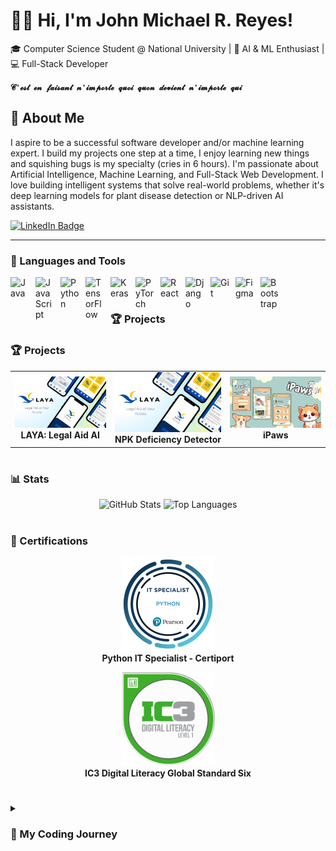 #  🧑‍💻 Hi, I'm John Michael R. Reyes!
🎓 Computer Science Student @ National University | 🤖 AI & ML Enthusiast | 💻 Full-Stack Developer

**`𝓒'𝓮𝓼𝓽 𝓮𝓷 𝓯𝓪𝓲𝓼𝓪𝓷𝓽 𝓷'𝓲𝓶𝓹𝓸𝓻𝓽𝓮 𝓺𝓾𝓸𝓲 𝓺𝓾𝓸𝓷 𝓭𝓮𝓿𝓲𝓮𝓷𝓽 𝓷'𝓲𝓶𝓹𝓸𝓻𝓽𝓮 𝓺𝓾𝓲`**

## 🚀 About Me
I aspire to be a successful software developer and/or machine learning expert. I build my projects one step at a time, I enjoy learning new things and squishing bugs is my specialty (cries in 6 hours). I'm passionate about Artificial Intelligence, Machine Learning, and Full-Stack Web Development. I love building intelligent systems that solve real-world problems, whether it's deep learning models for plant disease detection or NLP-driven AI assistants.

<p align="left">
  <a href="https://www.linkedin.com/in/john-michael-reyes-543093356">
    <img src="https://custom-icon-badges.demolab.com/badge/-LinkedIn-blue?style=for-the-badge&logo=linkedin&logoColor=white" alt="LinkedIn Badge"/>
  </a>
</p>

---

### 🧰 Languages and Tools

  <img align="left" alt="Java" width="30px" style="padding-right:10px;" src="https://cdn.jsdelivr.net/gh/devicons/devicon/icons/java/java-original.svg"/>
  <img align="left" alt="JavaScript" width="30px" style="padding-right:10px;" src="https://cdn.jsdelivr.net/gh/devicons/devicon/icons/javascript/javascript-original.svg"/>
  <img align="left" alt="Python" width="30px" style="padding-right:10px;" src="https://cdn.jsdelivr.net/gh/devicons/devicon/icons/python/python-original.svg"/>
  <img align="left" alt="TensorFlow" width="30px" style="padding-right:10px;" src="https://cdn.jsdelivr.net/gh/devicons/devicon/icons/tensorflow/tensorflow-original.svg"/>
  <img align="left" alt="Keras" width="30px" style="padding-right:10px;" src="https://cdn.jsdelivr.net/gh/devicons/devicon/icons/keras/keras-original.svg"/>
  <img align="left" alt="PyTorch" width="30px" style="padding-right:10px;" src="https://cdn.jsdelivr.net/gh/devicons/devicon/icons/pytorch/pytorch-original.svg"/>
  <img align="left" alt="React" width="30px" style="padding-right:10px;" src="https://cdn.jsdelivr.net/gh/devicons/devicon/icons/react/react-original.svg"/>
  <img align="left" alt="Django" width="30px" style="padding-right:10px;" src="https://cdn.jsdelivr.net/gh/devicons/devicon/icons/django/django-plain.svg"/>
  <img align="left" alt="Git" width="30px" style="padding-right:10px;" src="https://cdn.jsdelivr.net/gh/devicons/devicon/icons/git/git-original.svg"/>
  <img align="left" alt="Figma" width="30px" style="padding-right:10px;" src="https://cdn.jsdelivr.net/gh/devicons/devicon/icons/figma/figma-original.svg"/>
  <img align="left" alt="Bootstrap" width="30px" style="padding-right:10px;" src="https://cdn.jsdelivr.net/gh/devicons/devicon/icons/bootstrap/bootstrap-original.svg"/>
<br />

#

### 🏆 Projects

### 🏆 Projects  

<p align="center">
  <table>
    <tr>
      <!-- LAYA -->
      <td align="center">
        <a href="#">
          <img src="https://github.com/JMReyes1014/JMReyes1014/blob/main/Projects/1.png" alt="LAYA Project" width="500"/>
          <br/>
        </a>
          <b>LAYA: Legal Aid AI</b>
      </td>
      <!-- NPK -->
      <td align="center">
        <a href="https://github.com/JMReyes1014/NPK_Deficiency_Classifier">
          <img src="https://github.com/JMReyes1014/JMReyes1014/blob/main/Projects/1.png" alt="NPK Detector" width="500"/>
          <br/>
        </a>
          <b>NPK Deficiency Detector</b>
      </td>
       <!-- iPaws -->
      <td align="center">
        <a href="https://github.com/JMReyes1014/NPK_Deficiency_Classifier">
          <img src="https://github.com/JMReyes1014/JMReyes1014/blob/main/Projects/2.png" alt="NPK Detector" width="500"/>
          <br/>
         </a>
          <b>iPaws</b>
      </td>
    </tr>
  </table>
</p>


#

### 📊 Stats

<p align="center">
  <img src="https://github-readme-stats.vercel.app/api?username=JMReyes1014&show_icons=true&theme=city_lights" alt="GitHub Stats" height="165"/>
  <img src="https://github-readme-stats.vercel.app/api/top-langs/?username=JMReyes1014&layout=compact" alt="Top Languages" height="165"/>
</p>

#

### 📃 Certifications

<p align="center">
  <a href="https://www.certiport.com/portal/Pages/PrintTranscriptInfo.aspx?action=Cert&id=471&cvid=gJa16edaw0zmiq6bgXDudw==" style="text-decoration: none;">
    <img src="https://github.com/JMReyes1014/JMReyes1014/blob/main/ITS_Python.png" alt="Python IT Specialist" width="150"/>
    <br/>
    <b>Python IT Specialist - Certiport</b>
  </a>
</p>

<p align="center">
  <a href="https://www.certiport.com/portal/Pages/PrintTranscriptInfo.aspx?action=Cert&id=447&cvid=53MwZ6dvm6ZlxZr9m/osvg==" style="text-decoration: none;">
    <img src="https://github.com/JMReyes1014/JMReyes1014/blob/main/IC3_Level1.png" alt="IC3 Digital Literacy" width="150"/>
    <br/>
    <b>IC3 Digital Literacy Global Standard Six</b>
  </a>
</p>

#

<details>
  <summary><h3>🚶 My Coding Journey</h3></summary>
  
  <p>
    I started my coding journey as a clueless computer science student with a passion to learn much that I can grasp. As a student, I believe that we could be better through endless learning. My journey as of now has thought me to stay commited to what I do and to never be afraid of things that are new. As a student in NU-Lipa, I first learned Java of which I struggled a bit, but through practice I got somewhat decent with it. I tried experimenting with other languages and different projects, but the one that caught my eye the most, is building machine learning models. As of now, I still enjoy coding in java, but I hone and focus my attention to building my projects with Django and React. I am somewhat decent with python and javascript, but I am confident of what I can do. I have trained multiple ML models from Convolutional Neural Networks to Natural Language Processing. Some projects, I've had the honor to present in conferences and compete nationwide. I am proud of my current feats, but I know there is a lot more than meets the eye.
  </p>

  <h4>📌 Conferences & Competitions Attended</h4>
  <ul>
    <li>🎓 <b>24th Philippine Computing Science Congress</b> - La Salle, Laguna (May 2024)</li>
    <li>🌍 <b>APPCON 2023</b> - Represented NU-Lipa, AI for Social Issues (May 2024)</li>
    <li>💡 <b>CHED LAKAS AI Research Program</b> - Focused on NLP AI (October 2023)</li>
  </ul>

</details>

